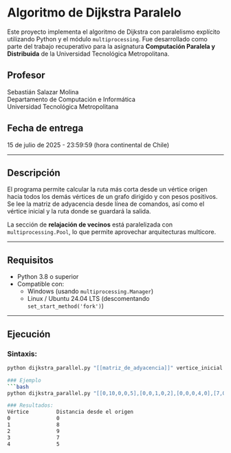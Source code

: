 # Algoritmo de Dijkstra Paralelo
 
Este proyecto implementa el algoritmo de Dijkstra con paralelismo explícito utilizando Python y el módulo `multiprocessing`. Fue desarrollado como parte del trabajo recuperativo para la asignatura **Computación Paralela y Distribuida** de la Universidad Tecnológica Metropolitana.
 
## Profesor
 
Sebastián Salazar Molina  
Departamento de Computación e Informática  
Universidad Tecnológica Metropolitana
 
## Fecha de entrega
 
15 de julio de 2025 - 23:59:59 (hora continental de Chile)
 
---
 
## Descripción
 
El programa permite calcular la ruta más corta desde un vértice origen hacia todos los demás vértices de un grafo dirigido y con pesos positivos. Se lee la matriz de adyacencia desde línea de comandos, así como el vértice inicial y la ruta donde se guardará la salida.
 
La sección de **relajación de vecinos** está paralelizada con `multiprocessing.Pool`, lo que permite aprovechar arquitecturas multicore.
 
---
 
## Requisitos
 
- Python 3.8 o superior
- Compatible con:
  - Windows (usando `multiprocessing.Manager`)
  - Linux / Ubuntu 24.04 LTS (descomentando `set_start_method('fork')`)
 
---
 
## Ejecución
 
### Sintaxis:
 
```bash
python dijkstra_parallel.py "[[matriz_de_adyacencia]]" vertice_inicial "ruta_archivo_salida"

### Ejemplo
```bash
python dijkstra_parallel.py "[[0,10,0,0,5],[0,0,1,0,2],[0,0,0,4,0],[7,0,6,0,0],[0,3,9,2,0]]" 0 "resultados.txt"

### Resultados:
Vértice         Distancia desde el origen
0               0
1               8
2               9
3               7
4               5

 
